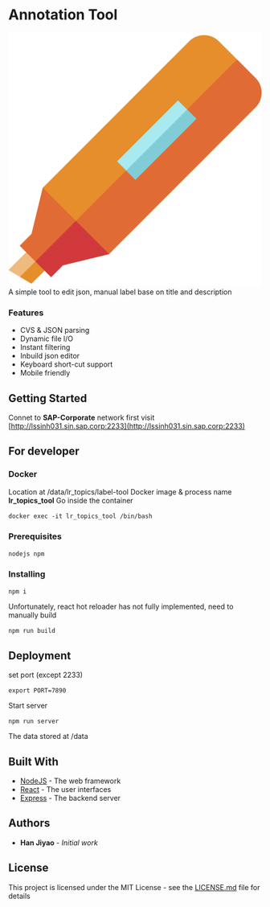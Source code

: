 # Annotation Tool
[![Label Tool](/public/logo.png)](http://lssinh031.sin.sap.corp:2233)
A simple tool to edit json, manual label base on title and description
### Features
- CVS & JSON parsing
- Dynamic file l/O
- Instant filtering
- Inbuild json editor
- Keyboard short-cut support
- Mobile friendly
## Getting Started
Connet to **SAP-Corporate** network first
visit [http://lssinh031.sin.sap.corp:2233](http://lssinh031.sin.sap.corp:2233)
## For developer 
### Docker
Location at /data/lr_topics/label-tool
Docker image & process name **lr_topics_tool**
Go inside the container
```
docker exec -it lr_topics_tool /bin/bash
```
### Prerequisites
```
nodejs npm
```
### Installing
```
npm i
```
Unfortunately, react hot reloader has not fully implemented, need to manually build
```
npm run build
```
## Deployment
set port (except 2233)
```
export PORT=7890
```
Start server
```
npm run server
```
The data stored at /data
## Built With
* [NodeJS](https://reactjs.org/) - The web framework
* [React](https://reactjs.org/) - The user interfaces
* [Express](https://expressjs.com/) - The backend server
## Authors
* **Han Jiyao** - *Initial work*
## License
This project is licensed under the MIT License - see the [LICENSE.md](LICENSE.md) file for details
